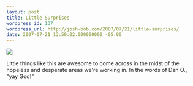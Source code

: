 ```yaml
---
layout: post
title: Little Surprises
wordpress_id: 137
wordpress_url: http://josh-bob.com/2007/07/21/little-surprises/
date: 2007-07-21 13:50:02.000000000 -05:00
---
```

<!--Mime Type of File is image/jpeg -->

<a href="http://josh-bob.com/wp-photos/20070721-145001-1.jpg"><img src="http://josh-bob.com/wp-photos/thumb.20070721-145001-1.jpg" /></a>

Little things like this are awesome to come across in the midst of the hopeless and desperate areas we're working in. In the words of Dan O., "yay God!"
